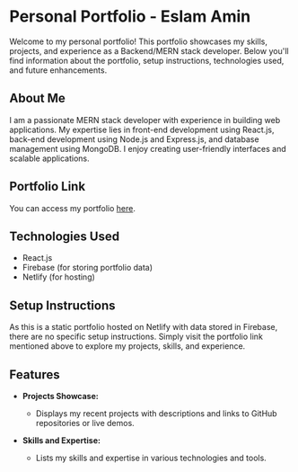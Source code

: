 

# Personal Portfolio - Eslam Amin

Welcome to my personal portfolio! This portfolio showcases my skills, projects, and experience as a Backend/MERN stack developer. Below you'll find information about the portfolio, setup instructions, technologies used, and future enhancements.

## About Me

I am a passionate MERN stack developer with experience in building web applications. My expertise lies in front-end development using React.js, back-end development using Node.js and Express.js, and database management using MongoDB. I enjoy creating user-friendly interfaces and scalable applications.

## Portfolio Link

You can access my portfolio [here](https://eslam-amin-portfolio.netlify.app/).

## Technologies Used

- React.js
- Firebase (for storing portfolio data)
- Netlify (for hosting)

## Setup Instructions

As this is a static portfolio hosted on Netlify with data stored in Firebase, there are no specific setup instructions. Simply visit the portfolio link mentioned above to explore my projects, skills, and experience.

## Features

- **Projects Showcase:**
  - Displays my recent projects with descriptions and links to GitHub repositories or live demos.
  
- **Skills and Expertise:**
  - Lists my skills and expertise in various technologies and tools.
  
